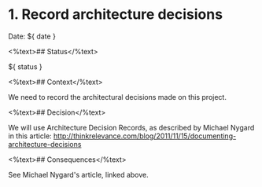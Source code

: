 # 1. Record architecture decisions

Date: ${ date }

<%text>## Status</%text>

${ status }

<%text>## Context</%text>

We need to record the architectural decisions made on this project.

<%text>## Decision</%text>

We will use Architecture Decision Records, as described by Michael Nygard in this article: http://thinkrelevance.com/blog/2011/11/15/documenting-architecture-decisions

<%text>## Consequences</%text>

See Michael Nygard's article, linked above.